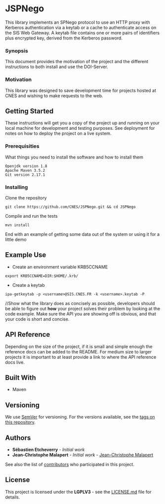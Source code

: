 # JSPNego

This library implements an SPNego protocol to use an HTTP proxy with Kerberos authentication via a 
keytab or a cache to authenticate access on the SIS Web Gateway. A keytab file contains one or more 
pairs of identifiers plus encrypted key, derived from the Kerberos password.

### Synopsis

This document provides the motivation of the project and the different instructions to both install
and use the DOI-Server. 

### Motivation

This library was designed to save development time for projects hosted at CNES and wishing to make 
requests to the web.

## Getting Started

These instructions will get you a copy of the project up and running on your local machine for 
development and testing purposes. See deployment for notes on how to deploy the project on a 
live system.

### Prerequisities

What things you need to install the software and how to install them

```
Openjdk version 1.8
Apache Maven 3.5.2
Git version 2.17.1
```

### Installing

Clone the repository

```
git clone https://github.com/CNES/JSPNego.git && cd JSPNego
```

Compile and run the tests

```
mvn install
```

End with an example of getting some data out of the system or using it for a little demo

## Example Use

* Create an environment variable KRB5CCNAME

```
export KRB5CCNAME=DIR:$HOME/.krb/
```

 * Create a keytab

```
ipa-getkeytab -p <username>@SIS.CNES.FR -k <username>.keytab -P
```


//Show what the library does as concisely as possible, developers should be able to figure out **how** your project solves their problem by looking at the code example. Make sure the API you are showing off is obvious, and that your code is short and concise.

## API Reference

Depending on the size of the project, if it is small and simple enough the reference docs can be added to the README. For medium size to larger projects it is important to at least provide a link to where the API reference docs live.


## Built With
* Maven


## Versioning

We use [SemVer](http://semver.org/) for versioning. For the versions available, see the [tags on this repository](https://github.com/Cnes/JSPNego/tags). 

## Authors

* **Sébastien Etcheverry** - *Initial work*
* **Jean-Christophe Malapert** - *Initial work* - [Jean-Christophe Malapert](https://github.com/J-Christophe)

See also the list of [contributors](https://github.com/Cnes/JSPNego/graphs/contributors) who participated in this project.

## License

This project is licensed under the **LGPLV3** - see the [LICENSE.md](https://github.com/Cnes/JSPNego/blob/master/COPYING.LESSER) file for details.


